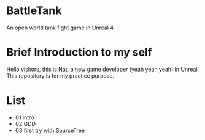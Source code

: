 # BattleTank
An open world tank fight game in Unreal 4

# Brief Introduction to my self
Hello visitors, this is Nat, a new game developer (yeah yeah yeah) in Unreal. This repository is for my practice purpose.

# List
* 01 intro
* 02 GDD
* 03 first try with SourceTree